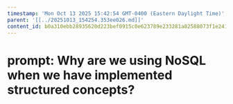 ```yaml
---
timestamp: 'Mon Oct 13 2025 15:42:54 GMT-0400 (Eastern Daylight Time)'
parent: '[[../20251013_154254.353ee026.md]]'
content_id: b0a310ebb28935620d223bef0915c0e623789e233281a82588073f1e2414c2c1
---
```


# prompt: Why are we using NoSQL when we have implemented structured concepts?
